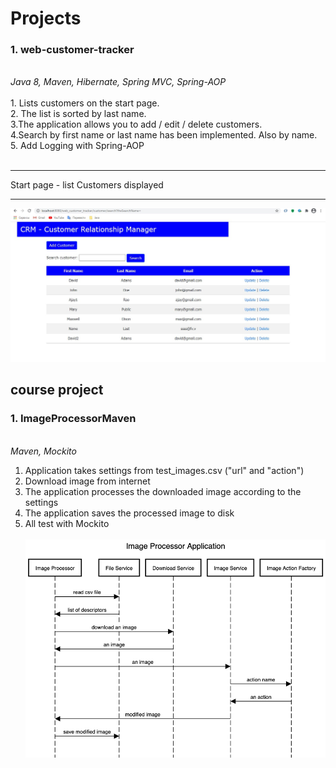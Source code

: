 # Projects

<h3>1. web-customer-tracker</h3>
<br>
<i>Java 8, Maven, Hibernate, Spring MVC, Spring-AOP</i><br><br>
1. Lists customers on the start page.
<br>
2. The list is sorted by last name.
<br>
3.The application allows you to add / edit / delete customers.
<br>
4.Search by first name or last name has been implemented. Also by name.
<br>
5. Add Logging with Spring-AOP<br><br>
<hr>Start page - list Customers displayed<hr>
<img src = "https://github.com/Evgenij-Pavlenko/Projects/blob/main/screenshots/WebCustomerTracker.jpg">

<h2>course project</h2>
<h3>1. ImageProcessorMaven</h3>
<br>
<i>Maven, Mockito</i>
<br>

1. Application takes settings from test_images.csv ("url" and "action")<br>
2. Download image from internet<br>
3. The application processes the downloaded image according to the settings<br>
4. The application saves the processed image to disk<br>
5. All test with Mockito<br><br>
![](https://github.com/Evgenij-Pavlenko/Projects/blob/main/screenshots/ImageProcessorApplication.png)

